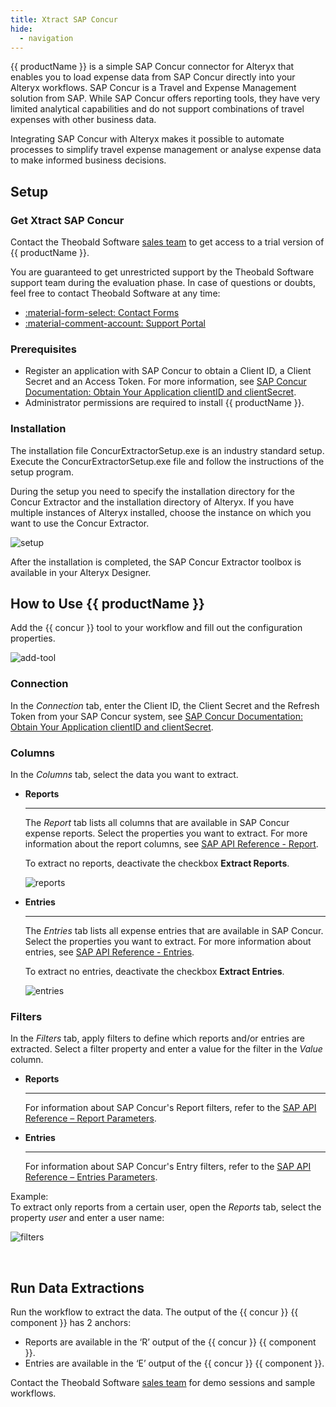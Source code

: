 ```yaml
---
title: Xtract SAP Concur
hide:
  - navigation
---
```



{{ productName }} is a simple SAP Concur connector for Alteryx that enables you to load expense data from SAP Concur directly into your Alteryx workflows. 
SAP Concur is a Travel and Expense Management solution from SAP. 
While SAP Concur offers reporting tools, they have very limited analytical capabilities and do not support combinations of travel expenses with other business data.

Integrating SAP Concur with Alteryx makes it possible to automate processes to simplify travel expense management or analyse expense data to make informed business decisions. 

## Setup

<!-- {{ productName }} provides an Alteryx tool -->

### Get Xtract SAP Concur

Contact the Theobald Software [sales team](mailto:sales@theobald-software.com?subject=Requesting%20Xtract%20SAP%20Concur%20Trial&body=I'd%20like%20to%20receive%20a%20demo%20version%20of%20Xtract%20SAP%20Concur.) to get access to a trial version of {{ productName }}. 

You are guaranteed to get unrestricted support by the Theobald Software support team during the evaluation phase.
In case of questions or doubts, feel free to contact Theobald Software at any time: 

<div class="grid cards" markdown>

- [:material-form-select:  Contact Forms](https://theobald-software.com/en/contact/)
- [:material-comment-account:  Support Portal](https://support.theobald-software.com)

</div>


### Prerequisites

- Register an application with SAP Concur to obtain a Client ID, a Client Secret and an Access Token. 
For more information, see [SAP Concur Documentation: Obtain Your Application clientID and clientSecret](https://developer.concur.com/api-reference/authentication/getting-started.html#obtain-your-application-clientid-and-clientsecret-).
- Administrator permissions are required to install {{ productName }}.

### Installation

The installation file ConcurExtractorSetup.exe is an industry standard setup. 
Execute the ConcurExtractorSetup.exe file and follow the instructions of the setup program.

During the setup you need to specify the installation directory for the Concur Extractor and the installation directory of Alteryx. 
If you have multiple instances of Alteryx installed, choose the instance on which you want to use the Concur Extractor. 

![setup](assets/images/setup.png)

After the installation is completed, the SAP Concur Extractor toolbox is available in your Alteryx Designer.

## How to Use {{ productName }}

Add the {{ concur }} tool to your workflow and fill out the configuration properties. 

![add-tool](assets/images/add-tool.png)

### Connection
In the *Connection* tab, enter the Client ID, the Client Secret and the Refresh Token from your SAP Concur system, see [SAP Concur Documentation: Obtain Your Application clientID and clientSecret](https://developer.concur.com/api-reference/authentication/getting-started.html#obtain-your-application-clientid-and-clientsecret-).

### Columns 
In the *Columns* tab, select the data you want to extract.

<div class="grid cards" markdown>

- __Reports__

	--- 
	
	The *Report* tab lists all columns that are available in SAP Concur expense reports. 
	Select the properties you want to extract. For more information about the report columns, see [SAP API Reference - Report](https://developer.concur.com/api-reference/expense/expense-report/v3.reports.html#report).

	To extract no reports, deactivate the checkbox **Extract Reports**. 

	![reports](assets/images/reports.png)

- __Entries__

	--- 
	
	The *Entries* tab lists all expense entries that are available in SAP Concur. 
	Select the properties you want to extract. For more information about entries, see [SAP API Reference - Entries](https://developer.concur.com/api-reference/expense/expense-report/v3.reports.html#report).

	To extract no entries, deactivate the checkbox **Extract Entries**. 
	
	![entries](assets/images/entries.png)

</div>

### Filters
In the *Filters* tab, apply filters to define which reports and/or entries are extracted. 
Select a filter property and enter a value for the filter in the *Value* column. 

<div class="grid cards" markdown>

- __Reports__

	--- 
	
	For information about SAP Concur's Report filters, refer to the [SAP API Reference – Report Parameters](https://developer.concur.com/api-reference/expense/expense-report/v3.reports.html#parameters).<br>

- __Entries__

	--- 
	
	For information about SAP Concur's Entry filters, refer to the [SAP API Reference – Entries Parameters](https://developer.concur.com/api-reference/expense/expense-report/expense-entry.html#parameters).

</div>

Example: <br>
To extract only reports from a certain user, open the *Reports* tab, select the property *user* and enter a user name:


![filters](assets/images/filters.png)


 
## Run Data Extractions

Run the workflow to extract the data. The output of the {{ concur }} {{ component }} has 2 anchors:
-	Reports are available in the ‘R’ output of the {{ concur }} {{ component }}.
-	Entries are available in the ‘E’ output of the {{ concur }} {{ component }}.

Contact the Theobald Software [sales team](mailto:sales@theobald-software.com) for demo sessions and sample workflows.

